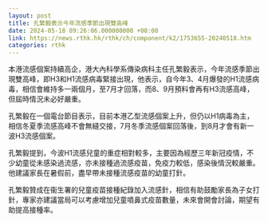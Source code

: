 ```yaml
---
layout: post
title: 孔繁毅表示今年流感季節出現雙高峰
date: 2024-05-18 09:26:06.000000000 +08:00
link: https://news.rthk.hk/rthk/ch/component/k2/1753655-20240518.htm
categories: rthk
---
```


本港流感個案持續高企，港大內科學系傳染病科主任孔繁毅表示，今年流感季節出現雙高峰，即H3和H1流感病毒緊接出現，他表示，自今年3、4月爆發的H1流感病毒，相信會維持多一兩個月，至7月才回落，而8、9月預料會再有H3流感高峰，但屆時情況未必好嚴重。

孔繁毅在一個電台節目表示，目前本港乙型流感個案上升，但仍以H1病毒為主，相信冬夏季流感高峰不會無縫交接，7月冬季流感個案回落後，到8月才會有新一波H3流感個案。

孔繁毅提到，今波H1流感兒童的重症相對較多，主要因為經歷三年新冠疫情，不少幼童從未感染過流感，亦未接種過流感疫苗，免疫力較低，感染後情況較嚴重。他建議家長在暑假前，盡早帶未接種流感疫苗的幼童打針。

孔繁毅贊成在衞生署的兒童疫苗接種紀錄加入流感針，相信有助鼓勵家長為子女打針，專家亦建議當局可以考慮增加兒童噴鼻式疫苗數量，未來會開會討論，期望有助提高接種率。
